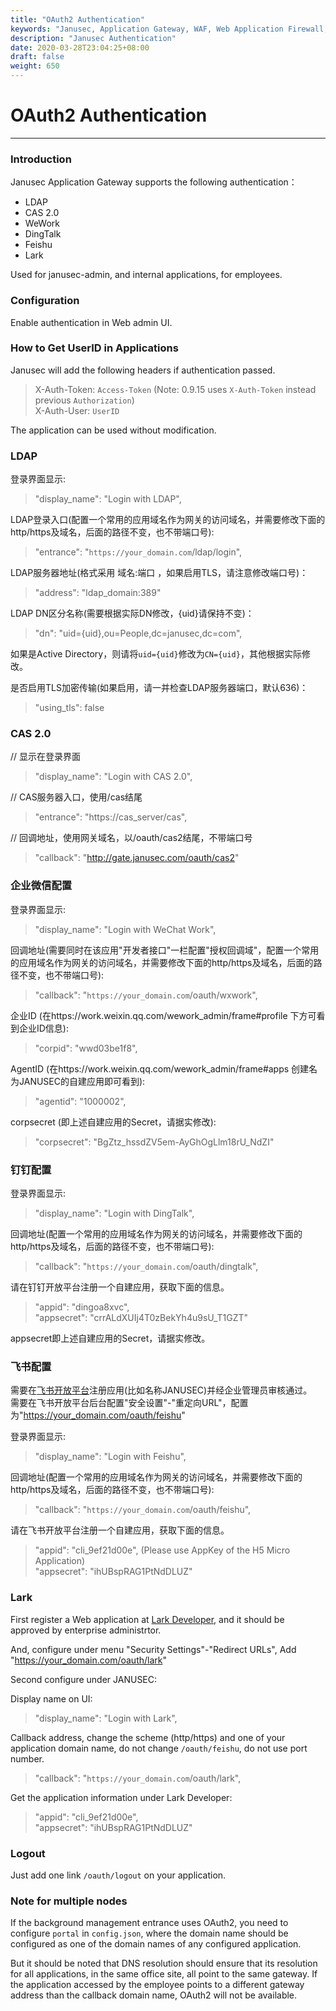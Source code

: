 ```yaml
---
title: "OAuth2 Authentication"
keywords: "Janusec, Application Gateway, WAF, Web Application Firewall, Web应用防火墙, OAuth2"
description: "Janusec Authentication"
date: 2020-03-28T23:04:25+08:00
draft: false
weight: 650
---
```


# OAuth2 Authentication      
----  

### Introduction  

Janusec Application Gateway supports the following authentication：  

* LDAP  
* CAS 2.0  
* WeWork  
* DingTalk  
* Feishu   
* Lark  

Used for janusec-admin, and internal applications, for employees.  

### Configuration  

Enable authentication in Web admin UI. 

### How to Get UserID in Applications    

Janusec will add the following headers if authentication passed.     

> X-Auth-Token: `Access-Token`  (Note: 0.9.15 uses `X-Auth-Token` instead previous `Authorization`)     
> X-Auth-User: `UserID`  

The application can be used without modification.   

### LDAP  


登录界面显示:  

> "display_name": "Login with LDAP",   

LDAP登录入口(配置一个常用的应用域名作为网关的访问域名，并需要修改下面的http/https及域名，后面的路径不变，也不带端口号):  

> "entrance": "`https://your_domain.com`/ldap/login",  


LDAP服务器地址(格式采用 域名:端口 ，如果启用TLS，请注意修改端口号)：  

> "address": "ldap_domain:389"  

LDAP DN区分名称(需要根据实际DN修改，{uid}请保持不变)：  

> "dn": "uid={uid},ou=People,dc=janusec,dc=com",  

如果是Active Directory，则请将`uid={uid}`修改为`CN={uid}`，其他根据实际修改。   

是否启用TLS加密传输(如果启用，请一并检查LDAP服务器端口，默认636)：  

> "using_tls": false   


### CAS 2.0  


// 显示在登录界面
> "display_name": "Login with CAS 2.0",  

// CAS服务器入口，使用/cas结尾   
> "entrance": "https://cas_server/cas",  

// 回调地址，使用网关域名，以/oauth/cas2结尾，不带端口号
> "callback": "http://gate.janusec.com/oauth/cas2"  


### 企业微信配置  


登录界面显示:  

> "display_name": "Login with WeChat Work",   

回调地址(需要同时在该应用"开发者接口"一栏配置"授权回调域"，配置一个常用的应用域名作为网关的访问域名，并需要修改下面的http/https及域名，后面的路径不变，也不带端口号):  

> "callback": "`https://your_domain.com`/oauth/wxwork",  
 

企业ID (在https://work.weixin.qq.com/wework_admin/frame#profile 下方可看到企业ID信息):  

> "corpid": "wwd03be1f8",  

AgentID (在https://work.weixin.qq.com/wework_admin/frame#apps 创建名为JANUSEC的自建应用即可看到):  

> "agentid": "1000002",   

corpsecret (即上述自建应用的Secret，请据实修改):  

> "corpsecret": "BgZtz_hssdZV5em-AyGhOgLlm18rU_NdZI"   

### 钉钉配置  


登录界面显示:  

> "display_name": "Login with DingTalk",   

回调地址(配置一个常用的应用域名作为网关的访问域名，并需要修改下面的http/https及域名，后面的路径不变，也不带端口号):  

> "callback": "`https://your_domain.com`/oauth/dingtalk",  

请在钉钉开放平台注册一个自建应用，获取下面的信息。

> "appid": "dingoa8xvc",   
> "appsecret": "crrALdXUIj4T0zBekYh4u9sU_T1GZT"   

appsecret即上述自建应用的Secret，请据实修改。    

### 飞书配置  

需要在[飞书开放平台](https://open.feishu.cn/)注册应用(比如名称JANUSEC)并经企业管理员审核通过。  
需要在飞书开放平台后台配置"安全设置"-"重定向URL"，配置为"https://your_domain.com/oauth/feishu"   


登录界面显示:  

> "display_name": "Login with Feishu",   

回调地址(配置一个常用的应用域名作为网关的访问域名，并需要修改下面的http/https及域名，后面的路径不变，也不带端口号):  

> "callback": "`https://your_domain.com`/oauth/feishu",  

请在飞书开放平台注册一个自建应用，获取下面的信息。

> "appid": "cli_9ef21d00e", (Please use AppKey of the H5 Micro Application)    
> "appsecret": "ihUBspRAG1PtNdDLUZ"     

### Lark  

First register a Web application at [Lark Developer](https://open.larksuite.com/), and it should be approved by enterprise administrtor.   

And, configure under menu "Security Settings"-"Redirect URLs", Add "https://your_domain.com/oauth/lark"   

Second configure under JANUSEC:  

Display name on UI:  

> "display_name": "Login with Lark",   

Callback address, change the scheme (http/https) and one of your application domain name, do not change `/oauth/feishu`, do not use port number.  

> "callback": "`https://your_domain.com`/oauth/lark",  

Get the application information under Lark Developer:  

> "appid": "cli_9ef21d00e",  
> "appsecret": "ihUBspRAG1PtNdDLUZ"   

### Logout   

Just add one link `/oauth/logout` on your application.    


### Note for multiple nodes  

 
If the background management entrance uses OAuth2, you need to configure `portal` in `config.json`, where the domain name should be configured as one of the domain names of any configured application.  

But it should be noted that DNS resolution should ensure that its resolution for all applications, in the same office site, all point to the same gateway. If the application accessed by the employee points to a different gateway address than the callback domain name, OAuth2 will not be available.   


